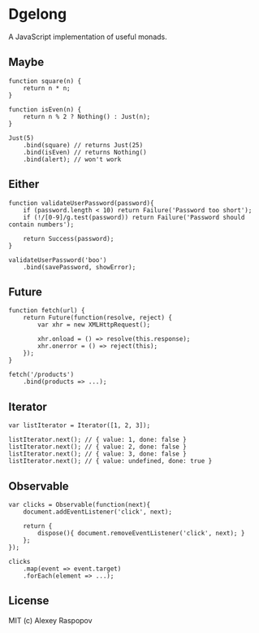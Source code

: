 # Dgelong

A JavaScript implementation of useful monads.

## Maybe

	function square(n) {
	    return n * n;
	}

	function isEven(n) {
	    return n % 2 ? Nothing() : Just(n);
	}

	Just(5)
	    .bind(square) // returns Just(25)
	    .bind(isEven) // returns Nothing()
	    .bind(alert); // won't work

## Either

	function validateUserPassword(password){
	    if (password.length < 10) return Failure('Password too short');
	    if (!/[0-9]/g.test(password)) return Failure('Password should contain numbers');

	    return Success(password);
	}

	validateUserPassword('boo')
	    .bind(savePassword, showError);

## Future

	function fetch(url) {
		return Future(function(resolve, reject) {
			var xhr = new XMLHttpRequest();

			xhr.onload = () => resolve(this.response);
			xhr.onerror = () => reject(this);
		});
	}

	fetch('/products')
		.bind(products => ...);

## Iterator

	var listIterator = Iterator([1, 2, 3]);

	listIterator.next(); // { value: 1, done: false }
	listIterator.next(); // { value: 2, done: false }
	listIterator.next(); // { value: 3, done: false }
	listIterator.next(); // { value: undefined, done: true }

## Observable

	var clicks = Observable(function(next){
		document.addEventListener('click', next);

		return {
			dispose(){ document.removeEventListener('click', next); }
		};
	});

	clicks
		.map(event => event.target)
		.forEach(element => ...);

## License

MIT (c) Alexey Raspopov
